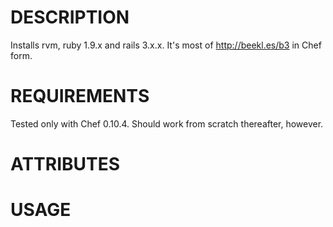 DESCRIPTION
===========

Installs rvm, ruby 1.9.x and rails 3.x.x. It's most of http://beekl.es/b3 in Chef form.

REQUIREMENTS
============

Tested only with Chef 0.10.4. Should work from scratch thereafter, however.

ATTRIBUTES
==========

USAGE
=====
